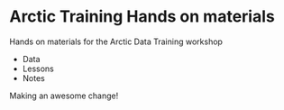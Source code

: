 # Arctic Training Hands on materials 

Hands on materials for the Arctic Data Training workshop 

* Data
* Lessons 
* Notes

Making an awesome change!